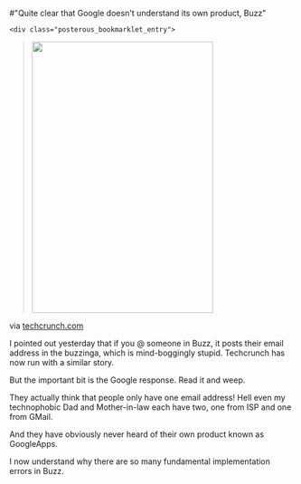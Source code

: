 #"Quite clear that Google doesn't understand its own product, Buzz"


    <div class="posterous_bookmarklet_entry">
<blockquote>
<div>
<p><img src="http://tctechcrunch.files.wordpress.com/2010/02/buzzbug.jpg" height="480" alt="" width="320" /></p>
</div>
</blockquote>
<div class="posterous_quote_citation">via <a href="http://techcrunch.com/2010/02/11/reply-google-buzz-exposing-email/">techcrunch.com</a></div>
<p>I pointed out yesterday that if you @ someone in Buzz, it posts their email address in the buzzinga, which is mind-boggingly stupid. Techcrunch has now run with a similar story.</p>
<p>But the important bit is the Google response. Read it and weep.</p>
<p>They actually think that people only have one email address! Hell even my technophobic Dad and Mother-in-law each have two, one from ISP and one from GMail.</p>
<p>And they have obviously never heard of their own product known as GoogleApps.</p>
<p>I now understand why there are so many fundamental implementation errors in Buzz.</p>
</div>
  